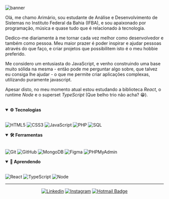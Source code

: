 <audio autoload loop>
  <source src="Skyrim_Far_Horizon.mp3">
</audio>

![banner](https://user-images.githubusercontent.com/64603070/102695401-eb025380-4205-11eb-9c85-37b6fe162f75.gif)

Olá, me chamo Arimário, sou estudante de Análise e Desenvolvimento de Sistemas no Instituto Federal da Bahia (IFBA), e sou apaixonado por programação, música e quase tudo que é relacionado à tecnologia.

Dedico-me diariamente à me tornar cada vez melhor como desenvolvedor e também como pessoa. Meu maior prazer é poder inspirar e ajudar pessoas através do que faço, e criar projetos que possibilitem isto é o meu hobbie preferido.

Me considero um entusiasta do JavaScript, e venho construindo uma base muito sólida na mesma - então pode me perguntar algo sobre, que talvez eu consiga lhe ajudar - o que me permite criar aplicações complexas, utilizando puramente javascript.

Apesar disto, no meu momento atual estou estudando a biblioteca _React_, o runtime _Node_ e o superset _TypeScript_ (Que belho trio não acha? 😁).

<br>
<details open>
<summary>
  <strong>⚙ Tecnologias</strong>
</summary>
<br>

![HTML5](https://img.shields.io/badge/-HTML5-060606?style=flat&logo=html5)
![CSS3](https://img.shields.io/badge/-CSS3-060606?style=flat&logo=css3)
![JavaScript](https://img.shields.io/badge/-JavaScript-060606?style=flat&logo=javascript)
![PHP](https://img.shields.io/badge/-PHP-060606?style=flat&logo=PHP)
![SQL](https://img.shields.io/badge/-SQL-060606?style=flat&logo=MySQL)

</details>

<details open>
<summary>
  <strong>🛠 Ferramentas</strong>
</summary>
<br>

![Git](https://img.shields.io/badge/-Git-060606?style=flat&logo=git)
![GitHub](https://img.shields.io/badge/-GitHub-060606?style=flat&logo=GitHub)
![MongoDB](https://img.shields.io/badge/-MongoDB-060606?style=flat&logo=mongodb)
![Figma](https://img.shields.io/badge/-Figma-060606?style=flat&logo=Figma)
![PHPMyAdmin](https://img.shields.io/badge/-phpMyAdmin-060606?style=flat&logo=phpMyAdmin)

</details>

<details open>
<summary>
<strong>📝 Aprendendo</strong>
</summary>
<br>

![React](https://img.shields.io/badge/-React-060606?style=flat&logo=react)
![TypeScript](https://img.shields.io/badge/-Typescript-060606?style=flat&logo=typescript)
![Node](https://img.shields.io/badge/-NodeJS-060606?style=flat&logo=node.js)

</details>

<hr/>
<div align="center">

[![Linkedin](https://img.shields.io/badge/-LinkedIn-060606?style=flat&labelColor=0D0D0D&logo=Linkedin&Color=white)](https://www.linkedin.com/in/arimario-jesus/)
[![Instagram](https://img.shields.io/badge/-Instagram-060606?style=flat&labelColor=0D0D0D&logo=instagram&logoColor=white)](https://www.instagram.com/codeeveryday365)
[![Hotmail Badge](https://img.shields.io/badge/-Hotmail-060606?style=flat&labelColor=0D0D0D&logo=Microsoft-Outlook&Color=white)](mailto:arimario.jesus@hotmail.com)

</div>
